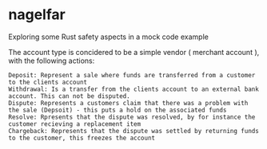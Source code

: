 # nagelfar
Exploring some Rust safety aspects in a mock code example

The account type is concidered to be a simple vendor ( merchant account ), with the following actions:

    Deposit: Represent a sale where funds are transferred from a customer to the clients account
    Withdrawal: Is a transfer from the clients account to an external bank account. This can not be disputed.
    Dispute: Represents a customers claim that there was a problem with the sale (Depsoit) - this puts a hold on the associated funds
    Resolve: Rpresents that the dispute was resolved, by for instance the customer recieving a replacement item
    Chargeback: Represents that the dispute was settled by returning funds to the customer, this freezes the account

